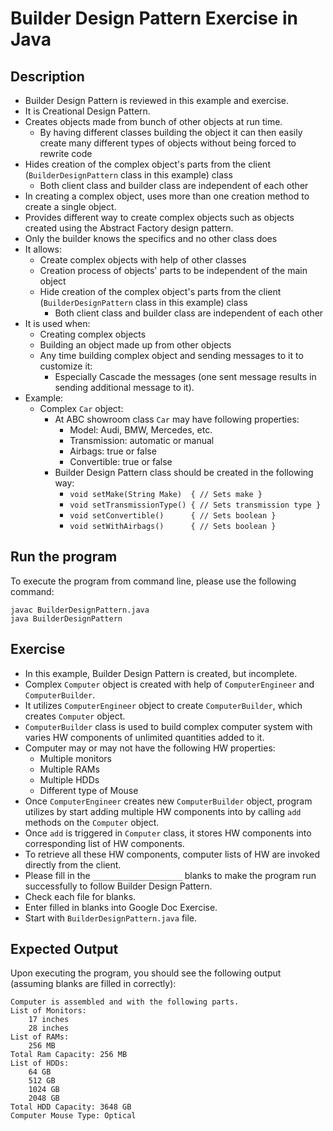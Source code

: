 # Builder Design Pattern Exercise in Java

## Description
* Builder Design Pattern is reviewed in this example and exercise.
* It is Creational Design Pattern.
* Creates objects made from bunch of other objects at run time.
  * By having different classes building the object it can then easily create many different types of objects without
  being forced to rewrite code
* Hides creation of the complex object's parts from the client (`BuilderDesignPattern` class in this example) class
  * Both client class and builder class are independent of each other
* In creating a complex object, uses more than one creation method to create a single object.
* Provides different way to create complex objects such as objects created using the Abstract Factory design pattern.
* Only the builder knows the specifics and no other class does
* It allows:
  * Create complex objects with help of other classes
  * Creation process of objects' parts to be independent of the main object
  * Hide creation of the complex object's parts from the client (`BuilderDesignPattern` class in this example) class
    * Both client class and builder class are independent of each other
* It is used when:
  * Creating complex objects
  * Building an object made up from other objects
  * Any time building complex object and sending messages to it to customize it:
    * Especially Cascade the messages (one sent message results in sending additional message to it).
* Example:
  * Complex `Car` object:
    * At ABC showroom class `Car` may have following properties:
      * Model: Audi, BMW, Mercedes, etc.
      * Transmission: automatic or manual
      * Airbags: true or false
      * Convertible: true or false
    * Builder Design Pattern class should be created in the following way:
      * `void setMake(String Make)  { // Sets make }`
      * `void setTransmissionType() { // Sets transmission type }`
      * `void setConvertible()      { // Sets boolean }`
      * `void setWithAirbags()      { // Sets boolean }`

## Run the program
To execute the program from command line, please use the following command:

```
javac BuilderDesignPattern.java
java BuilderDesignPattern
```

## Exercise
* In this example, Builder Design Pattern is created, but incomplete.
* Complex `Computer` object is created with help of `ComputerEngineer` and `ComputerBuilder`.
* It utilizes `ComputerEngineer` object to create `ComputerBuilder`, which creates `Computer` object.
* `ComputerBuilder` class is used to build complex computer system with varies HW components of unlimited quantities
added to it.
* Computer may or may not have the following HW properties:
  * Multiple monitors
  * Multiple RAMs
  * Multiple HDDs
  * Different type of Mouse
* Once `ComputerEngineer` creates new `ComputerBuilder` object, program utilizes by start adding multiple HW components
into by calling `add` methods on the `Computer` object.
* Once `add` is triggered in `Computer` class, it stores HW components into corresponding list of HW components.
* To retrieve all these HW components, computer lists of HW are invoked directly from the client.
* Please fill in the `____________________`  blanks to make the program run successfully to follow Builder Design
Pattern.
* Check each file for blanks.
* Enter filled in blanks into Google Doc Exercise.
* Start with `BuilderDesignPattern.java` file.

## Expected Output
Upon executing the program, you should see the following output (assuming blanks are filled in correctly):

```
Computer is assembled and with the following parts.
List of Monitors:
    17 inches
    28 inches
List of RAMs:
    256 MB
Total Ram Capacity: 256 MB
List of HDDs:
    64 GB
    512 GB
    1024 GB
    2048 GB
Total HDD Capacity: 3648 GB
Computer Mouse Type: Optical
```
